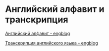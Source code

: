 # Английский алфавит и транскрипция

[Английский алфавит - engblog](https://engblog.ru/alphabet)

[Транскрипция английского языка - engblog](https://engblog.ru/transcription)
